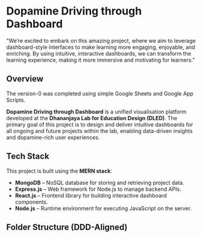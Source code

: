 # Dopamine Driving through Dashboard
"We’re excited to embark on this amazing project, where we aim to leverage dashboard-style interfaces to make learning more engaging, enjoyable, and enriching. By using intuitive, interactive dashboards, we can transform the learning experience, making it more immersive and motivating for learners."

## Overview
The version-0 was completed using simple Google Sheets and Google App Scripts.

**Dopamine Driving through Dashboard** is a unified visualisation platform developed at the **Dhananjaya Lab for Education Design (DLED)**. The primary goal of this project is to design and deliver intuitive dashboards for all ongoing and future projects within the lab, enabling data-driven insights and dopamine-rich user experiences.

## Tech Stack

This project is built using the **MERN stack**:
- **MongoDB** – NoSQL database for storing and retrieving project data.
- **Express.js** – Web framework for Node.js to manage backend APIs.
- **React.js** – Frontend library for building interactive dashboard components.
- **Node.js** – Runtime environment for executing JavaScript on the server.

## Folder Structure (DDD-Aligned)

